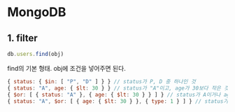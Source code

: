 # MongoDB

## 1. filter

```js
db.users.find(obj)
```

find의 기본 형태. obj에 조건을 넣어주면 된다.

```js
{ status: { $in: [ "P", "D" ] } } // status가 P, D 중 하나인 것
{ status: "A", age: { $lt: 30 } } // status가 "A"이고, age가 30보다 작은 것
{ $or: [ { status: "A" }, { age: { $lt: 30 } } ] } // status가 A이거나 age가 30보다 작거나
{ status: "A", $or: [ { age: { $lt: 30 } }, { type: 1 } ] } // status가 A인데 age가 30보다 작거나 type이 1이거나.
```
